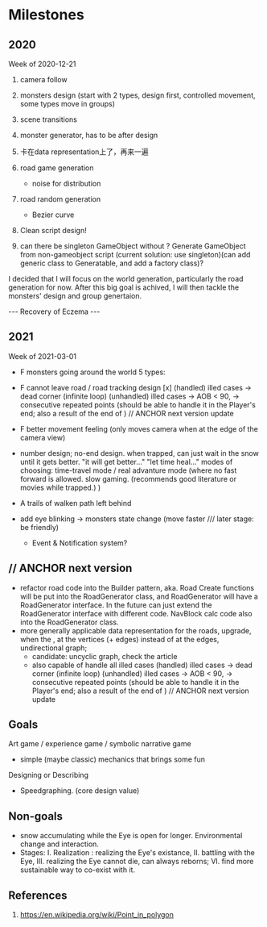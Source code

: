# Milestones

## 2020

Week of 2020-12-21
1. camera follow
2. monsters design (start with 2 types, design first, controlled movement, some types move in groups)
3. scene transitions
3. monster generator, has to be after design 

4. 卡在data representation上了，再来一遍

4. road game generation
    - noise for distribution

5. road random generation
    - Bezier curve

6. Clean script design!

6. can there be singleton GameObject without ? Generate GameObject from non-gameobject script (current solution: use singleton)(can add generic class to Generatable, and add a factory class)?


I decided that I will focus on the world generation, particularly the road generation for now. After this big goal is achived, I will then tackle the monsters' design and group genertaion. 

--- Recovery of Eczema ---

## 2021

Week of 2021-03-01
- F monsters going around the world
    5 types:
- F cannot leave road / road tracking design [x]
    (handled) illed cases
    -> dead corner (infinite loop)
    (unhandled) illed cases
    -> AOB < 90, 
    -> consecutive repeated points (should be able to handle it in the Player's end; also a result of the end of ) // ANCHOR next version update
- F better movement feeling (only moves camera when at the edge of the camera view)
- number design; no-end design. when trapped, can just wait in the snow until it gets better. "it will get better..." "let time heal..."
    modes of choosing: time-travel mode / real advanture mode (where no fast forward is allowed. slow gaming. (recommends good literature or movies while trapped.) )
- A trails of walken path left behind

- add eye blinking -> monsters state change (move faster /// later stage: be friendly)
    - Event & Notification system?

## // ANCHOR next version
- refactor road code into the Builder pattern, aka. Road Create functions will be put into the RoadGenerator class, and RoadGenerator will have a RoadGenerator interface. In the future can just extend the RoadGenerator interface with different code. NavBlock calc code also into the RoadGenerator class.
- more generally applicable data representation for the roads,  upgrade, when the , at the vertices (+ edges) instead of at the edges, undirectional graph;
    * candidate: uncyclic graph, check the article
    * also capable of handle all illed cases
        (handled) illed cases
        -> dead corner (infinite loop)
        (unhandled) illed cases
        -> AOB < 90,
        -> consecutive repeated points (should be able to handle it in the Player's end; also a result of the end of ) // ANCHOR next version update
    <!-- * ~~performance boost~~ -->



## Goals
Art game / experience game / symbolic narrative game
- simple (maybe classic) mechanics that brings some fun


Designing or Describing
- Speedgraphing. (core design value)


## Non-goals
- snow accumulating while the Eye is open for longer. Environmental change and interaction.
- Stages: I. Realization : realizing the Eye's existance, II. battling with the Eye, III. realizing the Eye cannot die, can always reborns; VI. find more sustainable way to co-exist with it.



## References

1. https://en.wikipedia.org/wiki/Point_in_polygon
